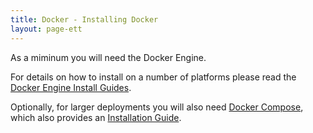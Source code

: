 ```yaml
---
title: Docker - Installing Docker
layout: page-ett
---
```



As a miminum you will need the Docker Engine. 

For details on how to install on a number of platforms please read 
the [Docker Engine Install Guides](https://docs.docker.com/engine/installation/).

Optionally, for larger deployments you will also need [Docker Compose](https://docs.docker.com/compose/), 
which also provides an [Installation Guide](https://docs.docker.com/compose/install/).